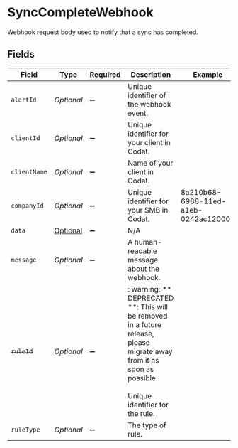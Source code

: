 # SyncCompleteWebhook

Webhook request body used to notify that a sync has completed.


## Fields

| Field                                                                                                                                                    | Type                                                                                                                                                     | Required                                                                                                                                                 | Description                                                                                                                                              | Example                                                                                                                                                  |
| -------------------------------------------------------------------------------------------------------------------------------------------------------- | -------------------------------------------------------------------------------------------------------------------------------------------------------- | -------------------------------------------------------------------------------------------------------------------------------------------------------- | -------------------------------------------------------------------------------------------------------------------------------------------------------- | -------------------------------------------------------------------------------------------------------------------------------------------------------- |
| `alertId`                                                                                                                                                | *Optional<String>*                                                                                                                                       | :heavy_minus_sign:                                                                                                                                       | Unique identifier of the webhook event.                                                                                                                  |                                                                                                                                                          |
| `clientId`                                                                                                                                               | *Optional<String>*                                                                                                                                       | :heavy_minus_sign:                                                                                                                                       | Unique identifier for your client in Codat.                                                                                                              |                                                                                                                                                          |
| `clientName`                                                                                                                                             | *Optional<String>*                                                                                                                                       | :heavy_minus_sign:                                                                                                                                       | Name of your client in Codat.                                                                                                                            |                                                                                                                                                          |
| `companyId`                                                                                                                                              | *Optional<String>*                                                                                                                                       | :heavy_minus_sign:                                                                                                                                       | Unique identifier for your SMB in Codat.                                                                                                                 | 8a210b68-6988-11ed-a1eb-0242ac120002                                                                                                                     |
| `data`                                                                                                                                                   | [Optional<SyncCompleteWebhookData>](../../models/components/SyncCompleteWebhookData.md)                                                                  | :heavy_minus_sign:                                                                                                                                       | N/A                                                                                                                                                      |                                                                                                                                                          |
| `message`                                                                                                                                                | *Optional<String>*                                                                                                                                       | :heavy_minus_sign:                                                                                                                                       | A human-readable message about the webhook.                                                                                                              |                                                                                                                                                          |
| ~~`ruleId`~~                                                                                                                                             | *Optional<String>*                                                                                                                                       | :heavy_minus_sign:                                                                                                                                       | : warning: ** DEPRECATED **: This will be removed in a future release, please migrate away from it as soon as possible.<br/><br/>Unique identifier for the rule. |                                                                                                                                                          |
| `ruleType`                                                                                                                                               | *Optional<String>*                                                                                                                                       | :heavy_minus_sign:                                                                                                                                       | The type of rule.                                                                                                                                        |                                                                                                                                                          |